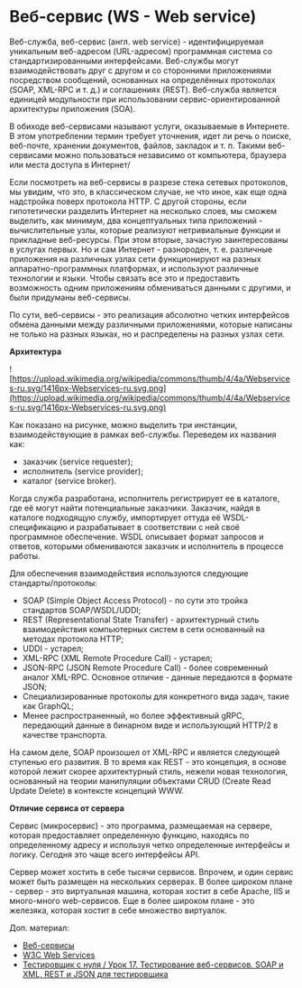 # Веб-сервис (WS - Web service)

Веб-служба, веб-сервис (англ. web service) - идентифицируемая уникальным веб-адресом (URL-адресом) программная система со стандартизированными интерфейсами. Веб-службы могут взаимодействовать друг с другом и со сторонними приложениями посредством сообщений, основанных на определённых протоколах (SOAP, XML-RPC и т. д.) и соглашениях (REST). Веб-служба является единицей модульности при использовании сервис-ориентированной архитектуры приложения (SOA).

В обиходе веб-сервисами называют услуги, оказываемые в Интернете. В этом употреблении термин требует уточнения, идет ли речь о поиске, веб-почте, хранении документов, файлов, закладок и т. п. Такими веб-сервисами можно пользоваться независимо от компьютера, браузера или места доступа в Интернет/

Если посмотреть на веб-сервисы в разрезе стека сетевых протоколов, мы увидим, что это, в классическом случае, не что иное, как еще одна надстройка поверх протокола HTTP. С другой стороны, если гипотетически разделить Интернет на несколько слоев, мы сможем выделить, как минимум, два концептуальных типа приложений - вычислительные узлы, которые реализуют нетривиальные функции и прикладные веб-ресурсы. При этом вторые, зачастую заинтересованы в услугах первых. Но и сам Интернет - разнороден, т. е. различные приложения на различных узлах сети функционируют на разных аппаратно-программных платформах, и используют различные технологии и языки. Чтобы связать все это и предоставить возможность одним приложениям обмениваться данными с другими, и были придуманы веб-сервисы.

По сути, веб-сервисы - это реализация абсолютно четких интерфейсов обмена данными между различными приложениями, которые написаны не только на разных языках, но и распределены на разных узлах сети.

**Архитектура**

![https://upload.wikimedia.org/wikipedia/commons/thumb/4/4a/Webservices-ru.svg/1416px-Webservices-ru.svg.png](https://upload.wikimedia.org/wikipedia/commons/thumb/4/4a/Webservices-ru.svg/1416px-Webservices-ru.svg.png)

Как показано на рисунке, можно выделить три инстанции, взаимодействующие в рамках веб-службы. Переведем их названия как:

* заказчик (service requester);
* исполнитель (service provider);
* каталог (service broker).

Когда служба разработана, исполнитель регистрирует ее в каталоге, где её могут найти потенциальные заказчики. Заказчик, найдя в каталоге подходящую службу, импортирует оттуда её WSDL-спецификацию и разрабатывает в соответствии с ней своё программное обеспечение. WSDL описывает формат запросов и ответов, которыми обмениваются заказчик и исполнитель в процессе работы.

Для обеспечения взаимодействия используются следующие стандарты/протоколы:

* SOAP (Simple Object Access Protocol) - по сути это тройка стандартов SOAP/WSDL/UDDI;
* REST (Representational State Transfer) - архитектурный стиль взаимодействия компьютерных систем в сети основанный на методах протокола HTTP;
* UDDI - устарел;
* XML-RPC (XML Remote Procedure Call) - устарел;
* JSON-RPC (JSON Remote Procedure Call) - более современный аналог XML-RPC. Основное отличие - данные передаются в формате JSON;
* Специализированные протоколы для конкретного вида задач, такие как GraphQL;
* Менее распространенный, но более эффективный gRPC, передающий данные в бинарном виде и использующий HTTP/2 в качестве транспорта.

На самом деле, SOAP произошел от XML-RPC и является следующей ступенью его развития. В то время как REST - это концепция, в основе которой лежит скорее архитектурный стиль, нежели новая технология, основанный на теории манипуляции объектами CRUD (Create Read Update Delete) в контексте концепций WWW.

**Отличие сервиса от сервера**

Сервис (микросервис) - это программа, размещаемая на сервере, которая предоставляет определенную функцию, находясь по определенному адресу и используя четко определенные интерфейсы и логику. Сегодня это чаще всего интерфейсы API.

Сервер может хостить в себе тысячи сервисов. Впрочем, и один сервис может быть размещен на нескольких серверах. В более широком плане - сервер - это виртуальная машина, которая хостит в себе Apache, IIS и много-много web-сервисов. Еще в более широком плане - это железяка, которая хостит в себе множество виртуалок.

Доп. материал:

* [Веб-сервисы](https://gist.github.com/vchernogorov/81da656048875132d6963304d449f770)
* [W3C Web Services](http://www.w3.org/2002/ws/)
* [Тестировщик с нуля / Урок 17. Тестирование веб-сервисов. SOAP и XML, REST и JSON для тестировщика](https://youtube.com/watch?v=\_cfmDnIIQTU.)
